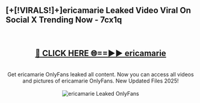 <h2>[+[!VIRALS!]+]ericamarie Leaked Video Viral On Social X Trending Now - 7cx1q</h2>
<br>
<div align="center">
<h2><a href="https://libra.edu.pl?ericamarie" rel="nofollow">🔴 CLICK HERE 🌐==►► ericamarie</a></h2>
<br>
Get ericamarie OnlyFans leaked all content. Now you can access all videos and pictures of ericamarie OnlyFans. New Updated Files 2025!
<br>
<br>
<a href="https://libra.edu.pl?ericamarie" rel="nofollow" data-target="animated-image.originalLink"><img src="https://i.ibb.co.com/WyWwxjT/player-gif2.gif" alt="ericamarie Leaked OnlyFans" style="max-width: 100%; display: inline-block;" data-target="animated-image.originalImage"></a>
</div>
<br>